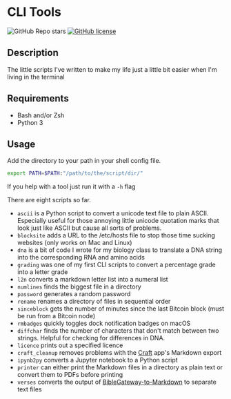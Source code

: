 # CLI Tools

![GitHub Repo stars](https://img.shields.io/github/stars/realprogrammersusevim/cli-tools?style=for-the-badge)
[![GitHub license](https://img.shields.io/github/license/realprogrammersusevim/cli-tools?style=for-the-badge)](https://github.com/realprogrammersusevim/cli-tools/blob/main/LICENSE)

## Description

The little scripts I've written to make my life just a little bit easier when
I'm living in the terminal

## Requirements

- Bash and/or Zsh
- Python 3

## Usage

Add the directory to your path in your shell config file.

```bash
export PATH=$PATH:"/path/to/the/script/dir/"
```

If you help with a tool just run it with a `-h` flag

There are eight scripts so far.

- `ascii` is a Python script to convert a unicode text file to plain ASCII.
  Especially useful for those annoying little unicode quotation marks that look
  just like ASCII but cause all sorts of problems.
- `blocksite` adds a URL to the /etc/hosts file to stop those time sucking
  websites (only works on Mac and Linux)
- `dna` is a bit of code I wrote for my biology class to translate a DNA string
  into the corresponding RNA and amino acids
- `grading` was one of my first CLI scripts to convert a percentage grade into a
  letter grade
- `l2n` converts a markdown letter list into a numeral list
- `numlines` finds the biggest file in a directory
- `password` generates a random password
- `rename` renames a directory of files in sequential order
- `sinceblock` gets the number of minutes since the last Bitcoin block (must be
  run from a Bitcoin node)
- `rmbadges` quickly toggles dock notification badges on macOS
- `diffchar` finds the number of characters that don't match between two
  strings. Helpful for checking for differences in DNA.
- `licence` prints out a specified licence
- `craft_cleanup` removes problems with the [Craft](https://craft.do) app's
  Markdown export
- `ipynb2py` converts a Jupyter notebook to a Python script
- `printer` can either print the Markdown files in a directory as plain text or
  convert them to PDFs before printing
- `verses` converts the output of
  [BibleGateway-to-Markdown](https://github.com/jgclark/BibleGateway-to-Markdown)
  to separate text files
